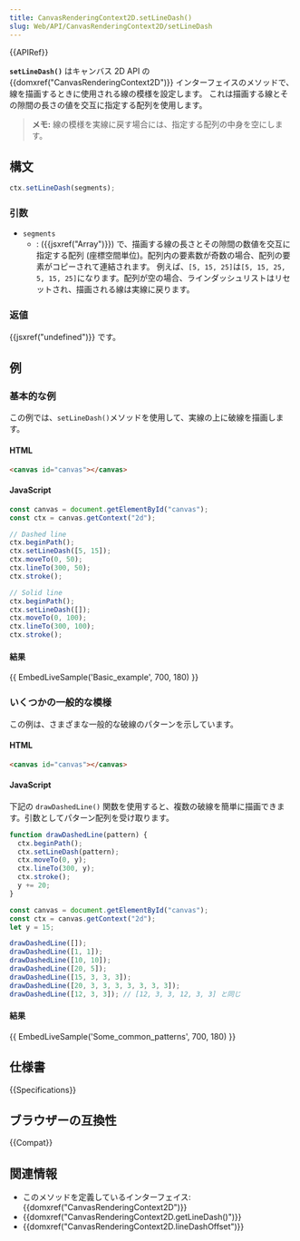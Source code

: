 ```yaml
---
title: CanvasRenderingContext2D.setLineDash()
slug: Web/API/CanvasRenderingContext2D/setLineDash
---
```


{{APIRef}}

**`setLineDash()`** はキャンバス 2D API の {{domxref("CanvasRenderingContext2D")}} インターフェイスのメソッドで、線を描画するときに使用される線の模様を設定します。 これは描画する線とその隙間の長さの値を交互に指定する配列を使用します。

> **メモ:** 線の模様を実線に戻す場合には、指定する配列の中身を空にします。

## 構文

```js
ctx.setLineDash(segments);
```

### 引数

- `segments`
  - : ({{jsxref("Array")}}) で、描画する線の長さとその隙間の数値を交互に指定する配列 (座標空間単位)。配列内の要素数が奇数の場合、配列の要素がコピーされて連結されます。 例えば、`[5, 15, 25]`は`[5, 15, 25, 5, 15, 25]`になります。配列が空の場合、ラインダッシュリストはリセットされ、描画される線は実線に戻ります。

### 返値

{{jsxref("undefined")}} です。

## 例

### 基本的な例

この例では、`setLineDash()`メソッドを使用して、実線の上に破線を描画します。

#### HTML

```html
<canvas id="canvas"></canvas>
```

#### JavaScript

```js
const canvas = document.getElementById("canvas");
const ctx = canvas.getContext("2d");

// Dashed line
ctx.beginPath();
ctx.setLineDash([5, 15]);
ctx.moveTo(0, 50);
ctx.lineTo(300, 50);
ctx.stroke();

// Solid line
ctx.beginPath();
ctx.setLineDash([]);
ctx.moveTo(0, 100);
ctx.lineTo(300, 100);
ctx.stroke();
```

#### 結果

{{ EmbedLiveSample('Basic_example', 700, 180) }}

### いくつかの一般的な模様

この例は、さまざまな一般的な破線のパターンを示しています。

#### HTML

```html
<canvas id="canvas"></canvas>
```

#### JavaScript

下記の `drawDashedLine()` 関数を使用すると、複数の破線を簡単に描画できます。引数としてパターン配列を受け取ります。

```js
function drawDashedLine(pattern) {
  ctx.beginPath();
  ctx.setLineDash(pattern);
  ctx.moveTo(0, y);
  ctx.lineTo(300, y);
  ctx.stroke();
  y += 20;
}

const canvas = document.getElementById("canvas");
const ctx = canvas.getContext("2d");
let y = 15;

drawDashedLine([]);
drawDashedLine([1, 1]);
drawDashedLine([10, 10]);
drawDashedLine([20, 5]);
drawDashedLine([15, 3, 3, 3]);
drawDashedLine([20, 3, 3, 3, 3, 3, 3, 3]);
drawDashedLine([12, 3, 3]); // [12, 3, 3, 12, 3, 3] と同じ
```

#### 結果

{{ EmbedLiveSample('Some_common_patterns', 700, 180) }}

## 仕様書

{{Specifications}}

## ブラウザーの互換性

{{Compat}}

## 関連情報

- このメソッドを定義しているインターフェイス: {{domxref("CanvasRenderingContext2D")}}
- {{domxref("CanvasRenderingContext2D.getLineDash()")}}
- {{domxref("CanvasRenderingContext2D.lineDashOffset")}}
